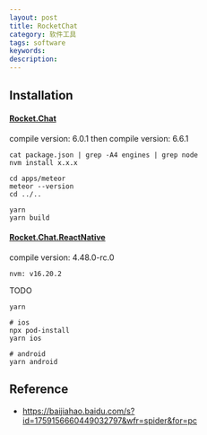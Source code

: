 ```yaml
---
layout: post
title: RocketChat
category: 软件工具
tags: software
keywords: 
description: 
---
```


## Installation


#### [Rocket.Chat](https://developer.rocket.chat/open-source-projects/server/server-environment-setup/mac-osx)

compile version: 6.0.1
then compile version: 6.6.1

```
cat package.json | grep -A4 engines | grep node
nvm install x.x.x

cd apps/meteor
meteor --version
cd ../..

yarn
yarn build

```

#### [Rocket.Chat.ReactNative](https://developer.rocket.chat/open-source-projects/mobile-app)

compile version: 4.48.0-rc.0
```
nvm: v16.20.2
```


TODO

```
yarn

# ios
npx pod-install
yarn ios

# android
yarn android
```

## Reference

* <https://baijiahao.baidu.com/s?id=1759156660449032797&wfr=spider&for=pc>